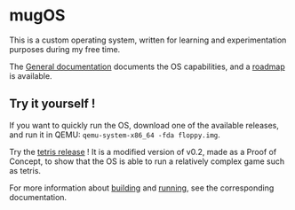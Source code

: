 # mugOS

This is a custom operating system, written for learning and experimentation purposes during my free time.

The [General documentation](./Docs/General.md) documents the OS capabilities, and a [roadmap](./Docs/Roadmap.md) is available.

## Try it yourself !

If you want to quickly run the OS, download one of the available releases,
and run it in QEMU: `qemu-system-x86_64 -fda floppy.img`.

Try the [tetris release](https://github.com/Magyar57/mugOS/releases/tag/v0.2-tetris) !
It is a modified version of v0.2, made as a Proof of Concept, to show that the OS is able to run
a relatively complex game such as tetris.

For more information about [building](./Docs/Building.md) and [running](./Docs/Running.md), see the corresponding documentation.
